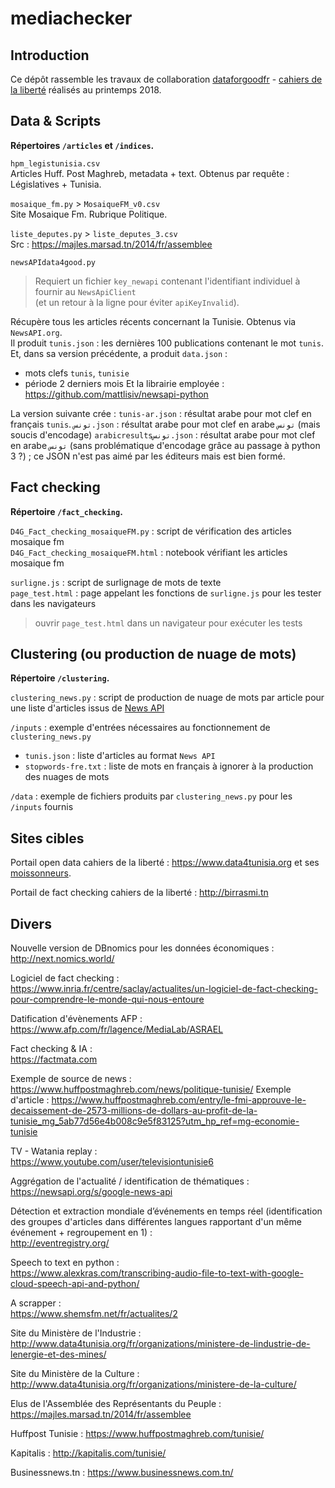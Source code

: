 # mediachecker

## Introduction

Ce dépôt rassemble les travaux de collaboration [dataforgoodfr](http://www.dataforgood.fr) - [cahiers de la liberté](http://www.cahiersdelaliberte.org) réalisés au printemps 2018.

## Data & Scripts

__Répertoires `/articles` et `/indices`.__

`hpm_legistunisia.csv`  
Articles Huff. Post Maghreb, metadata + text. Obtenus par requête : Législatives + Tunisia.

`mosaique_fm.py` > `MosaiqueFM_v0.csv`  
Site Mosaique Fm. Rubrique Politique.

`liste_deputes.py` > `liste_deputes_3.csv`  
Src : https://majles.marsad.tn/2014/fr/assemblee

`newsAPIdata4good.py`  
> Requiert un fichier `key_newapi` contenant l'identifiant individuel à fournir au `NewsApiClient`  
> (et un retour à la ligne pour éviter `apiKeyInvalid`).

Récupère tous les articles récents concernant la Tunisie. Obtenus via `NewsAPI.org`.  
Il produit `tunis.json` : les dernières 100 publications contenant le mot `tunis`.  
Et, dans sa version précédente, a produit `data.json` :
* mots clefs `tunis`, `tunisie` 
* période 2 derniers mois
Et la librairie employée :
https://github.com/mattlisiv/newsapi-python

La version suivante crée :
`tunis-ar.json` : résultat arabe pour mot clef en français `tunis`.
`تونس.json` :  résultat arabe pour mot clef en arabe `تونس` (mais soucis d'encodage)
`arabicresultsتونس.json` : résultat arabe pour mot clef en arabe `تونس` (sans problématique d'encodage grâce au passage à python 3 ?) ; ce JSON n'est pas aimé par les éditeurs mais est bien formé.


## Fact checking

__Répertoire `/fact_checking`.__

`D4G_Fact_checking_mosaiqueFM.py` : script de vérification des articles mosaique fm  
`D4G_Fact_checking_mosaiqueFM.html` : notebook vérifiant les articles mosaique fm

`surligne.js` : script de surlignage de mots de texte  
`page_test.html` : page appelant les fonctions de `surligne.js` pour les tester dans les navigateurs
> ouvrir `page_test.html` dans un navigateur pour exécuter les tests

## Clustering (ou production de nuage de mots)

__Répertoire `/clustering`.__

`clustering_news.py` : script de production de nuage de mots par article 
    pour une liste d'articles issus de [News API](https://newsapi.org)

`/inputs` : exemple d'entrées nécessaires au fonctionnement de `clustering_news.py`

* `tunis.json` : liste d'articles au format `News API`
* `stopwords-fre.txt` : liste de mots en français à ignorer à la production des nuages de mots

`/data` : exemple de fichiers produits par `clustering_news.py` pour les `/inputs` fournis

## Sites cibles

Portail open data cahiers de la liberté :
https://www.data4tunisia.org et ses [moissonneurs](https://github.com/cahiersdelaliberte/data4tunisia/tree/e1472ed43842e1623f62dc1a73ce7f605d924531/udata/harvest/backends).

Portail de fact checking cahiers de la liberté :
http://birrasmi.tn

## Divers

Nouvelle version de DBnomics pour les données économiques :  
http://next.nomics.world/

Logiciel de fact checking :  
https://www.inria.fr/centre/saclay/actualites/un-logiciel-de-fact-checking-pour-comprendre-le-monde-qui-nous-entoure

Datification d'évènements AFP :  
https://www.afp.com/fr/lagence/MediaLab/ASRAEL

Fact checking & IA :  
https://factmata.com

Exemple de source de news :   
https://www.huffpostmaghreb.com/news/politique-tunisie/
Exemple d'article :  https://www.huffpostmaghreb.com/entry/le-fmi-approuve-le-decaissement-de-2573-millions-de-dollars-au-profit-de-la-tunisie_mg_5ab77d56e4b008c9e5f83125?utm_hp_ref=mg-economie-tunisie 

TV - Watania replay :  
https://www.youtube.com/user/televisiontunisie6

Aggrégation de l'actualité / identification de thématiques :  
https://newsapi.org/s/google-news-api

Détection et extraction mondiale d’événements en temps réel (identification des groupes d'articles dans différentes langues rapportant d'un même événement + regroupement en 1) :  
http://eventregistry.org/

Speech to text en python :  
https://www.alexkras.com/transcribing-audio-file-to-text-with-google-cloud-speech-api-and-python/

A scrapper :  
https://www.shemsfm.net/fr/actualites/2

Site du Ministère de l'Industrie :  
http://www.data4tunisia.org/fr/organizations/ministere-de-lindustrie-de-lenergie-et-des-mines/

Site du Ministère de la Culture :  
http://www.data4tunisia.org/fr/organizations/ministere-de-la-culture/

Elus de l'Assemblée des Représentants du Peuple :  
https://majles.marsad.tn/2014/fr/assemblee

Huffpost Tunisie :
https://www.huffpostmaghreb.com/tunisie/

Kapitalis :
http://kapitalis.com/tunisie/

Businessnews.tn :
https://www.businessnews.com.tn/
